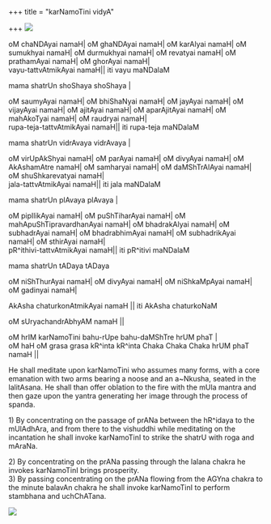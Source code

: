 +++
title = "karNamoTini vidyA"

+++
[![](https://i2.wp.com/photos1.blogger.com/hello/133/1300/400/karNamoTini.0.jpg)](http://photos1.blogger.com/hello/133/1300/640/karNamoTini.jpg)

oM chaNDAyai namaH| oM ghaNDAyai namaH| oM karAlyai namaH| oM sumukhyai
namaH| oM durmukhyai namaH| oM revatyai namaH| oM prathamAyai namaH| oM
ghorAyai namaH|   
vayu-tattvAtmikAyai namaH|| iti vayu maNDalaM 

mama shatrUn shoShaya shoShaya |

oM saumyAyai namaH| oM bhiShaNyai namaH| oM jayAyai namaH| oM vijayAyai
namaH| oM ajitAyai namaH| oM aparAjitAyai namaH| oM mahAkoTyai namaH| oM
raudryai namaH|  
rupa-teja-tattvAtmikAyai namaH|| iti rupa-teja maNDalaM 

mama shatrUn vidrAvaya vidrAvaya | 

oM virUpAkShyai namaH| oM parAyai namaH| oM divyAyai namaH| oM
AkAshamAtre namaH| oM samharyai namaH| oM daMShTrAlAyai namaH| oM
shuShkarevatyai namaH|  
jala-tattvAtmikAyai namaH|| iti jala maNDalaM 

mama shatrUn plAvaya plAvaya |

oM pipIlikAyai namaH| oM puShTiharAyai namaH| oM
mahApuShTipravardhanAyai namaH| oM bhadrakAlyai namaH| oM subhadrAyai
namaH| oM bhadrabhimAyai namaH| oM subhadrikAyai namaH| oM sthirAyai
namaH|  
pR^ithivi-tattvAtmikAyai namaH|| iti pR^itivi maNDalaM 

mama shatrUn tADaya tADaya

oM niShThurAyai namaH| oM divyAyai namaH| oM niShkaMpAyai namaH| oM
gadinyai namaH|

AkAsha chaturkonAtmikAyai namaH || iti AkAsha chaturkoNaM 

oM sUryachandrAbhyAM namaH ||

oM hrIM karNamoTini bahu-rUpe bahu-daMShTre hrUM phaT |  
oM haH oM grasa grasa kR^inta kR^inta Chaka Chaka Chaka hrUM phaT namaH
||  
  

He shall meditate upon karNamoTini who assumes many forms, with a core
emanation with two arms bearing a noose and an a\~Nkusha, seated in the
lalitAsana. He shall than offer oblation to the fire with the mUla
mantra and then gaze upon the yantra generating her image through the
process of spanda.

1\) By concentrating on the passage of prANa between the hR^idaya to the
mUlAdhAra, and from there to the vishuddhi while meditating on the
incantation he shall invoke karNamoTinI to strike the shatrU with roga
and mAraNa.

2\) By concentrating on the prANa passing through the lalana chakra he
invokes karNamoTinI brings prosperity.  
3\) By passing concentrating on the prANa flowing from the AGYna chakra
to the minute balavAn chakra he shall invoke karNamoTinI to perform
stambhana and uchChATana.

[![](https://i1.wp.com/photos1.blogger.com/blogger/2010/410/320/karna_yantra.jpg)](http://photos1.blogger.com/blogger/2010/410/1600/karna_yantra.jpg)
